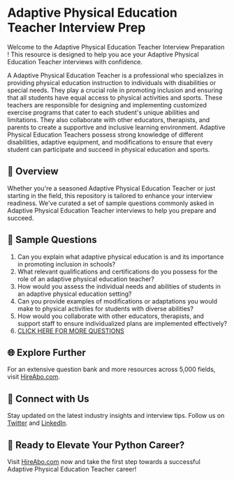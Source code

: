 # Adaptive Physical Education Teacher Interview Prep

Welcome to the Adaptive Physical Education Teacher Interview Preparation ! This resource is designed to help you ace your Adaptive Physical Education Teacher interviews with confidence.

A Adaptive Physical Education Teacher is a professional who specializes in providing physical education instruction to individuals with disabilities or special needs. They play a crucial role in promoting inclusion and ensuring that all students have equal access to physical activities and sports. These teachers are responsible for designing and implementing customized exercise programs that cater to each student's unique abilities and limitations. They also collaborate with other educators, therapists, and parents to create a supportive and inclusive learning environment. Adaptive Physical Education Teachers possess strong knowledge of different disabilities, adaptive equipment, and modifications to ensure that every student can participate and succeed in physical education and sports.

## 🚀 Overview

Whether you're a seasoned Adaptive Physical Education Teacher or just starting in the field, this repository is tailored to enhance your interview readiness. We've curated a set of sample questions commonly asked in Adaptive Physical Education Teacher interviews to help you prepare and succeed.

## 📝 Sample Questions

1. Can you explain what adaptive physical education is and its importance in promoting inclusion in schools?
2. What relevant qualifications and certifications do you possess for the role of an adaptive physical education teacher?
3. How would you assess the individual needs and abilities of students in an adaptive physical education setting?
4. Can you provide examples of modifications or adaptations you would make to physical activities for students with diverse abilities?
5. How would you collaborate with other educators, therapists, and support staff to ensure individualized plans are implemented effectively?
6. [CLICK HERE FOR MORE QUESTIONS](https://hireabo.com/job/15_4_1/Adaptive%20Physical%20Education%20Teacher)

## 🌐 Explore Further

For an extensive question bank and more resources across 5,000 fields, visit [HireAbo.com](https://www.hireabo.com).

## 📱 Connect with Us

Stay updated on the latest industry insights and interview tips. Follow us on [Twitter](https://twitter.com/hireabo) and [LinkedIn](https://www.linkedin.com/in/hire-abo-3609972a8/).

## 🚀 Ready to Elevate Your Python Career?

Visit [HireAbo.com](https://www.hireabo.com) now and take the first step towards a successful Adaptive Physical Education Teacher career!